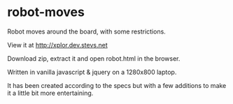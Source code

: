 # robot-moves
Robot moves around the board, with some restrictions.

View it at http://xplor.dev.stevs.net

Download zip, extract it and open robot.html in the browser.

Written in vanilla javascript & jquery on a 1280x800 laptop.

It has been created according to the specs but with a few additions to make it a little bit more entertaining.
